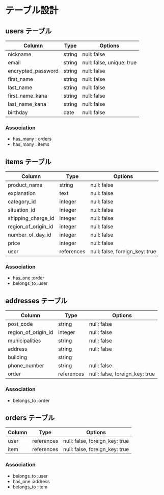 # テーブル設計

## users テーブル

| Column             | Type   | Options                  |
| ------------------ | ------ | ------------------------ |
| nickname           | string | null: false              |
| email              | string | null: false, unique: true|
| encrypted_password | string | null: false              |
| first_name          | string | null: false              |
| last_name          | string | null: false              |
| first_name_kana     | string | null: false              |
| last_name_kana     | string | null: false              |
| birthday           | date   | null: false              |

### Association

- has_many : orders
- has_many : items

## items テーブル

| Column              | Type       | Options                        |
| ------------------- | ---------  | ------------------------------ |
| product_name        | string     | null: false                    |
| explanation         | text       | null: false                    |
| category_id         | integer    | null: false                    |
| situation_id        | integer    | null: false                    |
| shipping_charge_id  | integer    | null: false                    |
| region_of_origin_id | integer    | null: false                    |
| number_of_day_id    | integer    | null: false                    |
| price               | integer    | null: false                    |
| user                | references | null: false, foreign_key: true |

### Association

- has_one :order
- belongs_to :user


## addresses テーブル

| Column               | Type       | Options                        |
| -------------------  | ---------- | ------------------------------ |
| post_code            | string     | null: false                    |
| region_of_origin_id  | integer    | null: false                    |
| municipalities       | string     | null: false                    |
| address              | string     | null: false                    |
| building             | string     |                                |
| phone_number         | string     | null: false                    |
| order                | references | null: false, foreign_key: true |


### Association
- belongs_to :order

## orders テーブル

| Column     | Type       | Options                        |
| ---------  | ---------- | ------------------------------ |
| user       | references | null: false, foreign_key: true |
| item       | references | null: false, foreign_key: true |

### Association

- belongs_to :user
- has_one :address
- belongs_to :item

